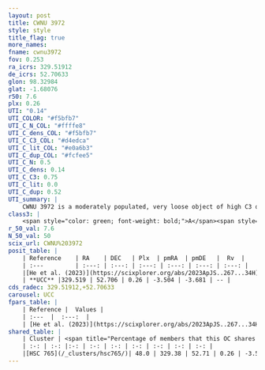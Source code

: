 ```yaml
---
layout: post
title: CWNU 3972
style: style
title_flag: true
more_names: 
fname: cwnu3972
fov: 0.253
ra_icrs: 329.51912
de_icrs: 52.70633
glon: 98.32984
glat: -1.68076
r50: 7.6
plx: 0.26
UTI: "0.14"
UTI_COLOR: "#f5bfb7"
UTI_C_N_COL: "#ffffe8"
UTI_C_dens_COL: "#f5bfb7"
UTI_C_C3_COL: "#d4edca"
UTI_C_lit_COL: "#e0a6b3"
UTI_C_dup_COL: "#fcfee5"
UTI_C_N: 0.5
UTI_C_dens: 0.14
UTI_C_C3: 0.75
UTI_C_lit: 0.0
UTI_C_dup: 0.52
UTI_summary: |
    CWNU 3972 is a moderately populated, very loose object of high C3 quality. It was recently reported in the literature.<br><br>This is likely a unique object, which shares a moderate percentage of members with at least one previously reported entry.
class3: |
    <span style="color: green; font-weight: bold;">A</span><span style="color: #FFC300; font-weight: bold;">B</span>
r_50_val: 7.6
N_50_val: 50
scix_url: CWNU%203972
posit_table: |
    | Reference    | RA    | DEC   | Plx  | pmRA  | pmDE   |  Rv  |
    | :---         | :---: | :---: | :---: | :---: | :---: | :---: |
    |[He et al. (2023)](https://scixplorer.org/abs/2023ApJS..267...34H) | 329.484 | 52.7 | 0.259 | -3.489 | -3.676 | -72.39 |
    | **UCC** |329.519 | 52.706 | 0.26 | -3.504 | -3.681 | -- | 
cds_radec: 329.51912,+52.70633
carousel: UCC
fpars_table: |
    | Reference |  Values |
    | :---  |  :---:  |
    | [He et al. (2023)](https://scixplorer.org/abs/2023ApJS..267...34H) | `A0=1.75, m-M=12.65, logA=7.4` |
shared_table: |
    | Cluster | <span title="Percentage of members that this OC shares with the ones listed">%</span>   | RA   | DEC   | Plx   | pmRA  | pmDE  | Rv | UTI |
    | :-: | :-: |:-: | :-: | :-: | :-: | :-: | :-: | :-: |
    |[HSC 765](/_clusters/hsc765/)| 48.0 | 329.38 | 52.71 | 0.26 | -3.54 | -3.66 | -- |0.3 |
---
```

